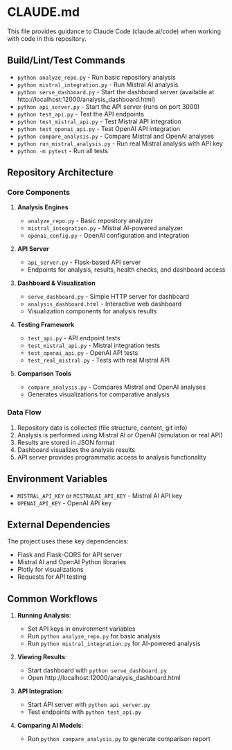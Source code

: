 # CLAUDE.md

This file provides guidance to Claude Code (claude.ai/code) when working with code in this repository.

## Build/Lint/Test Commands

- `python analyze_repo.py` - Run basic repository analysis
- `python mistral_integration.py` - Run Mistral AI analysis
- `python serve_dashboard.py` - Start the dashboard server (available at http://localhost:12000/analysis_dashboard.html)
- `python api_server.py` - Start the API server (runs on port 3000)
- `python test_api.py` - Test the API endpoints
- `python test_mistral_api.py` - Test Mistral API integration
- `python test_openai_api.py` - Test OpenAI API integration
- `python compare_analysis.py` - Compare Mistral and OpenAI analyses
- `python run_mistral_analysis.py` - Run real Mistral analysis with API key
- `python -m pytest` - Run all tests

## Repository Architecture

### Core Components

1. **Analysis Engines**
   - `analyze_repo.py` - Basic repository analyzer
   - `mistral_integration.py` - Mistral AI-powered analyzer
   - `openai_config.py` - OpenAI configuration and integration

2. **API Server**
   - `api_server.py` - Flask-based API server
   - Endpoints for analysis, results, health checks, and dashboard access

3. **Dashboard & Visualization**
   - `serve_dashboard.py` - Simple HTTP server for dashboard
   - `analysis_dashboard.html` - Interactive web dashboard
   - Visualization components for analysis results

4. **Testing Framework**
   - `test_api.py` - API endpoint tests
   - `test_mistral_api.py` - Mistral integration tests
   - `test_openai_api.py` - OpenAI API tests
   - `test_real_mistral.py` - Tests with real Mistral API

5. **Comparison Tools**
   - `compare_analysis.py` - Compares Mistral and OpenAI analyses
   - Generates visualizations for comparative analysis

### Data Flow

1. Repository data is collected (file structure, content, git info)
2. Analysis is performed using Mistral AI or OpenAI (simulation or real API)
3. Results are stored in JSON format
4. Dashboard visualizes the analysis results
5. API server provides programmatic access to analysis functionality

## Environment Variables

- `MISTRAL_API_KEY` or `MISTRALAI_API_KEY` - Mistral AI API key
- `OPENAI_API_KEY` - OpenAI API key

## External Dependencies

The project uses these key dependencies:
- Flask and Flask-CORS for API server
- Mistral AI and OpenAI Python libraries
- Plotly for visualizations
- Requests for API testing

## Common Workflows

1. **Running Analysis**:
   - Set API keys in environment variables
   - Run `python analyze_repo.py` for basic analysis
   - Run `python mistral_integration.py` for AI-powered analysis

2. **Viewing Results**:
   - Start dashboard with `python serve_dashboard.py`
   - Open http://localhost:12000/analysis_dashboard.html

3. **API Integration**:
   - Start API server with `python api_server.py`
   - Test endpoints with `python test_api.py`

4. **Comparing AI Models**:
   - Run `python compare_analysis.py` to generate comparison report
